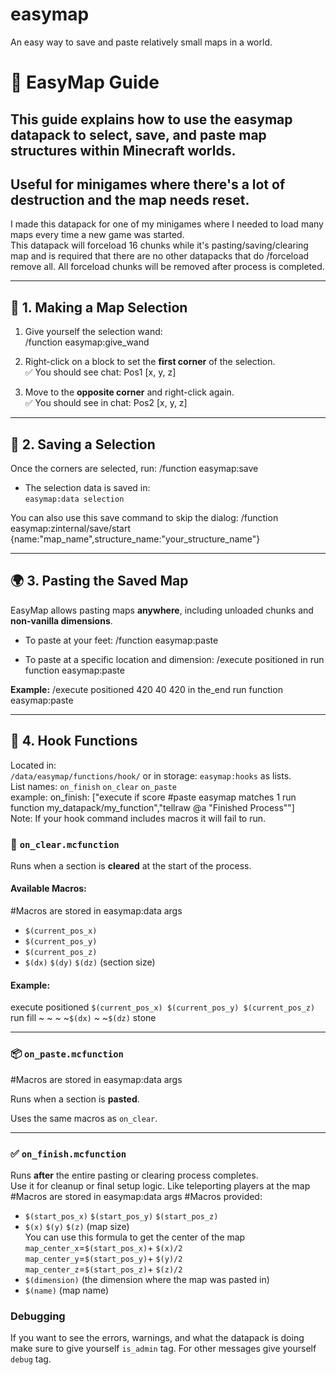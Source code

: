 # easymap
 An easy way to save and paste relatively small maps in a world.

# 📘 EasyMap Guide

## This guide explains how to use the easymap datapack to select, save, and paste map structures within Minecraft worlds.

## Useful for minigames where there's a lot of destruction and the map needs reset.  
   I made this datapack for one of my minigames where I needed to load many maps every time a new game was started.  
   This datapack will forceload 16 chunks while it's pasting/saving/clearing map and is required that there are no other datapacks that do /forceload remove all. All forceload chunks will be removed after process is completed.
   
---

## 📍 1. Making a Map Selection

1. Give yourself the selection wand:  
/function easymap:give_wand

2. Right-click on a block to set the **first corner** of the selection.  
✅ You should see chat: Pos1 [x, y, z]

3. Move to the **opposite corner** and right-click again.  
✅ You should see in chat: Pos2 [x, y, z]

---

## 💾 2. Saving a Selection

Once the corners are selected, run:
/function easymap:save

- The selection data is saved in:  
  `easymap:data selection`

You can also use this save command to skip the dialog:
/function easymap:zinternal/save/start {name:"map_name",structure_name:"your_structure_name"}

---

## 🌍 3. Pasting the Saved Map

EasyMap allows pasting maps **anywhere**, including unloaded chunks and **non-vanilla dimensions**.

- To paste at your feet:
/function easymap:paste

- To paste at a specific location and dimension:
/execute positioned <x> <y> <z> in <dimension> run function easymap:paste

**Example:**
/execute positioned 420 40 420 in the_end run function easymap:paste

---

## 🧩 4. Hook Functions

Located in:  
`/data/easymap/functions/hook/`
or in storage: `easymap:hooks` as lists.  
List names: `on_finish` `on_clear` `on_paste`  
example: on_finish: ["execute if score #paste easymap matches 1 run function my_datapack/my_function","tellraw @a \"Finished Process\""]  
Note: If your hook command includes macros it will fail to run.

### 🔄 `on_clear.mcfunction`

Runs when a section is **cleared** at the start of the process.
#### Available Macros:
#Macros are stored in easymap:data args

- `$(current_pos_x)`  
- `$(current_pos_y)`  
- `$(current_pos_z)`  
- `$(dx)` `$(dy)` `$(dz)` (section size)

#### Example:
execute positioned `$(current_pos_x) $(current_pos_y) $(current_pos_z)` run fill ~ ~ ~ ~`$(dx)` ~ ~`$(dz)` stone

---

### 📦 `on_paste.mcfunction`
#Macros are stored in easymap:data args

Runs when a section is **pasted**.  

Uses the same macros as `on_clear`.

---

### ✅ `on_finish.mcfunction`

Runs **after** the entire pasting or clearing process completes.  
Use it for cleanup or final setup logic. Like teleporting players at the map
#Macros are stored in easymap:data args
#Macros provided:

- `$(start_pos_x)`  `$(start_pos_y)`  `$(start_pos_z)`
- `$(x)` `$(y)` `$(z)` (map size)  
    You can use this formula to get the center of the map  
    `map_center_x`=`$(start_pos_x)`+ `$(x)/2`  
    `map_center_y`=`$(start_pos_y)`+ `$(y)/2`  
    `map_center_z`=`$(start_pos_z)`+ `$(z)/2`  
- `$(dimension)` (the dimension where the map was pasted in)
- `$(name)` (map name)

### Debugging
If you want to see the errors, warnings, and what the datapack is doing make sure to give yourself `is_admin` tag.
For other messages give yourself `debug` tag.
